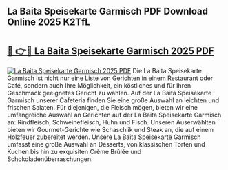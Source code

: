 ## La Baita Speisekarte Garmisch PDF Download Online 2025 K2TfL

# <h2><a href="http://gc6725z.nevu.top/?p=La+Baita+Speisekarte+Garmisch">🔗 👉🔴 La Baita Speisekarte Garmisch 2025 PDF</a></h2>

[![La Baita Speisekarte Garmisch 2025 PDF](https://i.imgur.com/dBaPXMq.png)](http://gc6725z.nevu.top/?p=La+Baita+Speisekarte+Garmisch)
Die La Baita Speisekarte Garmisch ist nicht nur eine Liste von Gerichten in einem Restaurant oder Café, sondern auch Ihre Möglichkeit, ein köstliches und für Ihren Geschmack geeignetes Gericht zu wählen. Auf der La Baita Speisekarte Garmisch unserer Cafeteria finden Sie eine große Auswahl an leichten und frischen Salaten. Für diejenigen, die Fleisch mögen, bieten wir eine umfangreiche Auswahl an Gerichten auf der La Baita Speisekarte Garmisch an: Rindfleisch, Schweinefleisch, Huhn und Fisch. Unseren Auserwählten bieten wir Gourmet-Gerichte wie Schaschlik und Steak an, die auf einem Holzfeuer zubereitet werden. Unsere La Baita Speisekarte Garmisch umfasst eine große Auswahl an Desserts, von klassischen Torten und Kuchen bis hin zu exquisiten Crème Brûlée und Schokoladenüberraschungen.
